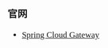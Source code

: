 <span  style="font-family: Simsun,serif; font-size: 17px; ">

### 官网

- [Spring Cloud Gateway](https://spring.io/projects/spring-cloud-gateway)

</span>